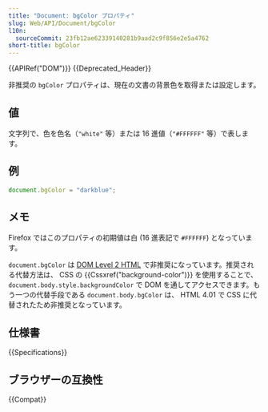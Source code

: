 ```yaml
---
title: "Document: bgColor プロパティ"
slug: Web/API/Document/bgColor
l10n:
  sourceCommit: 23fb12ae62339140281b9aad2c9f856e2e5a4762
short-title: bgColor
---
```


{{APIRef("DOM")}} {{Deprecated_Header}}

非推奨の `bgColor` プロパティは、現在の文書の背景色を取得または設定します。

## 値

文字列で、色を色名（`"white"` 等）または 16 進値（`"#FFFFFF"` 等）で表します。

## 例

```js
document.bgColor = "darkblue";
```

## メモ

Firefox ではこのプロパティの初期値は白 (16 進表記で `#FFFFFF`) となっています。

`document.bgColor` は [DOM Level 2 HTML](https://www.w3.org/TR/DOM-Level-2-HTML/html.html#ID-26809268) で非推奨になっています。推奨される代替方法は、 CSS の {{Cssxref("background-color")}} を使用することで、 `document.body.style.backgroundColor` で DOM を通してアクセスできます。もう一つの代替手段である `document.body.bgColor` は、 HTML 4.01 で CSS に代替されたため非推奨となっています。

## 仕様書

{{Specifications}}

## ブラウザーの互換性

{{Compat}}
